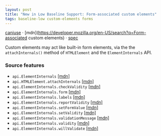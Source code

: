 ```yaml
---
layout: post
title: "New in Low Baseline Support: Form-associated custom elements"
tags: baseline-low custom-elements forms
---
```


[caniuse](https://caniuse.com/?search=form-associated-custom-elements) · [mdn](https://developer.mozilla.org/en-US/search?q=Form-associated custom elements) · [spec](https://html.spec.whatwg.org/multipage/custom-elements.html#form-associated-custom-elements)

Custom elements may act like built-in form elements, via the the `attachInternals()` method of `HTMLElement` and the `ElementInternals` API.

### Source features

- ``api.ElementInternals`` [[mdn]](https://developer.mozilla.org/en-US/search?q=api.ElementInternals)
- ``api.HTMLElement.attachInternals`` [[mdn]](https://developer.mozilla.org/en-US/search?q=api.HTMLElement.attachInternals)
- ``api.ElementInternals.checkValidity`` [[mdn]](https://developer.mozilla.org/en-US/search?q=api.ElementInternals.checkValidity)
- ``api.ElementInternals.form`` [[mdn]](https://developer.mozilla.org/en-US/search?q=api.ElementInternals.form)
- ``api.ElementInternals.labels`` [[mdn]](https://developer.mozilla.org/en-US/search?q=api.ElementInternals.labels)
- ``api.ElementInternals.reportValidity`` [[mdn]](https://developer.mozilla.org/en-US/search?q=api.ElementInternals.reportValidity)
- ``api.ElementInternals.setFormValue`` [[mdn]](https://developer.mozilla.org/en-US/search?q=api.ElementInternals.setFormValue)
- ``api.ElementInternals.setValidity`` [[mdn]](https://developer.mozilla.org/en-US/search?q=api.ElementInternals.setValidity)
- ``api.ElementInternals.validationMessage`` [[mdn]](https://developer.mozilla.org/en-US/search?q=api.ElementInternals.validationMessage)
- ``api.ElementInternals.validity`` [[mdn]](https://developer.mozilla.org/en-US/search?q=api.ElementInternals.validity)
- ``api.ElementInternals.willValidate`` [[mdn]](https://developer.mozilla.org/en-US/search?q=api.ElementInternals.willValidate)
